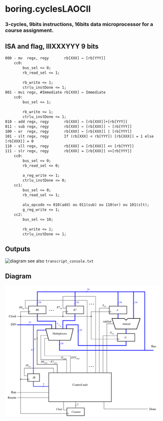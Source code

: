 # boring.cyclesLAOCII
### 3-cycles, 9bits instructions, 16bits data microprocessor for a course assignment.
## ISA and flag, IIIXXXYYY 9 bits
	000 - mv  regx, regy       rb[XXX] ← [rb[YYY]]  
		cc0:
			bus_sel <= 0;
			rb_read_sel <= 1;

			rb_write <= 1;
			ctrlu_instDone <= 1; 
	001 - mvi regx, #Immediate rb[XXX] ← Immediate 
		cc0:    
			bus_sel <= 1;
			
			rb_write <= 1;
			ctrlu_instDone <= 1;
	010 - add regx, regy       rb[XXX] ← [rb[XXX]]+[rb[YYY]]                     
	011 - sub regx, regy       rb[XXX] ← [rb[XXX]] − [rb[YYY]]
	100 - or  regx, regy       rb[XXX] ← [rb[XXX]] | [rb[YYY]]
	101 - slt regx, regy       If (rb[XXX] < rb[YYY]) [rb[XXX]] = 1 else [rb[XXX]] = 0
	110 - sll regx, regy       rb[XXX] = [rb[XXX]] << [rb[YYY]]
	111 - slr regx, regy       rb[XXX] = [rb[XXX]] >>[rb[YYY]] 
		cc0:
			bus_sel <= 0;
			rb_read_sel <= 0;
			
			a_reg_write <= 1;
			ctrlu_instDone <= 0; 
		cc1:
			bus_sel <= 0;
			rb_read_sel <= 1;

			alu_opcode <= 010(add) ou 011(sub) ou 110(or) ou 101(slt);
			g_reg_write <= 1;
		cc2:
			bus_sel <= 10;

			rb_write <= 1;
			ctrlu_instDone <= 1; 
## Outputs
![diagram](https://github.com/MnoZombie956/boring.cyclesLAOCII/blob/main/sim_waves.bmp?raw=true)
see also ```transcript_console.txt```
## Diagram
![diagram](https://github.com/MnoZombie956/boring.cyclesLAOCII/blob/main/diagram.png?raw=true)
